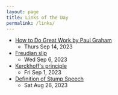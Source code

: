 ```yaml
---
layout: page
title: Links of the Day
permalink: /links/
---
```

- [How to Do Great Work by Paul Graham](http://paulgraham.com/greatwork.html)
    - Thurs Sep 14, 2023
- [Freudian slip](https://en.wikipedia.org/wiki/Freudian_slip)
    - Wed Sep 6, 2023
- [Kerckhoff's principle](https://en.wikipedia.org/wiki/Kerckhoffs%27s_principle)
    - Fri Sep 1, 2023
- [Definition of Stump Speech](https://www.thoughtco.com/stump-speech-definition-1773348)
    - Sat Aug 26, 2023
